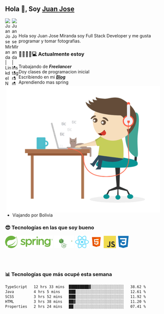 ## Hola 👋, Soy [Juan Jose](http://juanjoses.me)

<a href="https://www.linkedin.com/in/juanjosemirandam/">
  <img align="left" alt="Juan Jose Miranda | LinkdeIN" width="22px" src="https://cdn.jsdelivr.net/npm/simple-icons@v3/icons/linkedin.svg" />
</a>

<a href="https://www.instagram.com/juan.jose.miranda/">
  <img align="left" alt="Juan Jose Miranda | Instagram" width="22px" src="https://cdn.jsdelivr.net/npm/simple-icons@v3/icons/instagram.svg" />
</a>

<br /> <br />

Hola soy Juan Jose Miranda soy Full Stack Developer y me gusta programar y tomar fotografias.

<img align="right" alt="GIF" src="./images/gif-juanjose.gif" width="500" max-height="320" />

### 👨‍💻🕵‍♀💻 Actualmente estoy

- Trabajando de ***Freelancer***
- Doy clases de programacion inicial
- Escribiendo en mi ***[Blog](http://juanjoses.me)***
- Aprendiendo mas spring
- Viajando por Bolivia 

### 😎 Tecnologías en las que soy bueno

<code><img alt="Spring" height="40px" src="./images/spring-icon.svg"/></code>
<code><img alt="NodeJS" height="40px" src="./images/nodejs-icon.svg" /></code>
<code><img alt="ReactJS" height="40px" src="./images/react-icon.svg" /></code>
<code><img alt="HTML5" height="40px" src="./images/html-icon.png" /></code>
<code><img alt="JavaScript" height="40px" src="./images/js-icon.png"  /></code>
<code><img alt="CSS3" height="40px" src="./images/css-icon.png" /></code>

<br/><br/>

### 📊 Tecnologías que más ocupé esta semana

<!--START_SECTION:waka-->
```text
TypeScript   12 hrs 33 mins  █████████▓░░░░░░░░░░░░░░░   38.62 % 
Java         4 hrs 5 mins    ███░░░░░░░░░░░░░░░░░░░░░░   12.61 % 
SCSS         3 hrs 52 mins   ███░░░░░░░░░░░░░░░░░░░░░░   11.92 % 
HTML         3 hrs 38 mins   ██▓░░░░░░░░░░░░░░░░░░░░░░   11.20 % 
Properties   2 hrs 24 mins   ██░░░░░░░░░░░░░░░░░░░░░░░   07.41 % 
```
<!--END_SECTION:waka-->

<!-- ### 📌🤓 Últimos artículos en mi blog -->